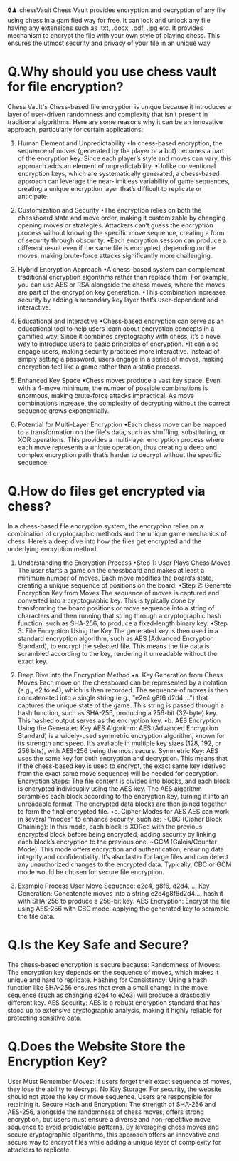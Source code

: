 🔒♟️ chessVault
Chess Vault provides encryption and decryption of any file using chess in a gamified way for free. It can lock and unlock any file having any extensions such as .txt, .docx, .pdf, .jpg etc. It provides mechanism to encrypt the file with your own style of playing chess. This ensures the utmost security and privacy of your file in an unique way


# Q.Why should you use chess vault for file encryption?
Chess Vault's Chess-based file encryption is unique because it introduces a layer of user-driven randomness and complexity that isn’t present in traditional algorithms. Here are some reasons why it can be an innovative approach, particularly for certain applications:

1. Human Element and Unpredictability
•In chess-based encryption, the sequence of moves (generated by the player or a bot) becomes a part of the encryption key. Since each player’s style and moves can vary, this approach adds an element of unpredictability.
•Unlike conventional encryption keys, which are systematically generated, a chess-based approach can leverage the near-limitless variability of game sequences, creating a unique encryption layer that’s difficult to replicate or anticipate.

2. Customization and Security
•The encryption relies on both the chessboard state and move order, making it customizable by changing opening moves or strategies.
Attackers can’t guess the encryption process without knowing the specific move sequence, creating a form of security through obscurity.
•Each encryption session can produce a different result even if the same file is encrypted, depending on the moves, making brute-force attacks significantly more challenging.

3. Hybrid Encryption Approach
•A chess-based system can complement traditional encryption algorithms rather than replace them. For example, you can use AES or RSA alongside the chess moves, where the moves are part of the encryption key generation.
•This combination increases security by adding a secondary key layer that’s user-dependent and interactive.

4. Educational and Interactive
•Chess-based encryption can serve as an educational tool to help users learn about encryption concepts in a gamified way. Since it combines cryptography with chess, it’s a novel way to introduce users to basic principles of encryption.
•It can also engage users, making security practices more interactive. Instead of simply setting a password, users engage in a series of moves, making encryption feel like a game rather than a static process.


5. Enhanced Key Space
•Chess moves produce a vast key space. Even with a 4-move minimum, the number of possible combinations is enormous, making brute-force attacks impractical. As move combinations increase, the complexity of decrypting without the correct sequence grows exponentially.

6. Potential for Multi-Layer Encryption
•Each chess move can be mapped to a transformation on the file's data, such as shuffling, substituting, or XOR operations. This provides a multi-layer encryption process where each move represents a unique operation, thus creating a deep and complex encryption path that’s harder to decrypt without the specific sequence.


# Q.How do files get encrypted via chess?
In a chess-based file encryption system, the encryption relies on a combination of cryptographic methods and the unique game mechanics of chess. Here’s a deep dive into how the files get encrypted and the underlying encryption method.

1. Understanding the Encryption Process
•Step 1: User Plays Chess Moves The user starts a game on the chessboard and makes at least a minimum number of moves. Each move modifies the board’s state, creating a unique sequence of positions on the board.
•Step 2: Generate Encryption Key from Moves The sequence of moves is captured and converted into a cryptographic key. This is typically done by transforming the board positions or move sequence into a string of characters and then running that string through a cryptographic hash function, such as SHA-256, to produce a fixed-length binary key.
•Step 3: File Encryption Using the Key The generated key is then used in a standard encryption algorithm, such as AES (Advanced Encryption Standard), to encrypt the selected file. This means the file data is scrambled according to the key, rendering it unreadable without the exact key.

2. Deep Dive into the Encryption Method
•a. Key Generation from Chess Moves
Each move on the chessboard can be represented by a notation (e.g., e2 to e4), which is then recorded.
The sequence of moves is then concatenated into a single string (e.g., "e2e4 g8f6 d2d4 ...") that captures the unique state of the game.
This string is passed through a hash function, such as SHA-256, producing a 256-bit (32-byte) key. This hashed output serves as the encryption key.
•b. AES Encryption Using the Generated Key
AES Algorithm: AES (Advanced Encryption Standard) is a widely-used symmetric encryption algorithm, known for its strength and speed. It’s available in multiple key sizes (128, 192, or 256 bits), with AES-256 being the most secure.
Symmetric Key: AES uses the same key for both encryption and decryption. This means that if the chess-based key is used to encrypt, the exact same key (derived from the exact same move sequence) will be needed for decryption.
Encryption Steps:
The file content is divided into blocks, and each block is encrypted individually using the AES key.
The AES algorithm scrambles each block according to the encryption key, turning it into an unreadable format.
The encrypted data blocks are then joined together to form the final encrypted file.
•c. Cipher Modes for AES
AES can work in several "modes" to enhance security, such as:
~CBC (Cipher Block Chaining): In this mode, each block is XORed with the previous encrypted block before being encrypted, adding security by linking each block’s encryption to the previous one.
~GCM (Galois/Counter Mode): This mode offers encryption and authentication, ensuring data integrity and confidentiality. It’s also faster for large files and can detect any unauthorized changes to the encrypted data.
Typically, CBC or GCM mode would be chosen for secure file encryption.

3. Example Process
User Move Sequence: e2e4, g8f6, d2d4, ...
Key Generation: Concatenate moves into a string e2e4g8f6d2d4..., hash it with SHA-256 to produce a 256-bit key.
AES Encryption: Encrypt the file using AES-256 with CBC mode, applying the generated key to scramble the file data.

# Q.Is the Key Safe and Secure? 
The chess-based encryption is secure because:
Randomness of Moves: The encryption key depends on the sequence of moves, which makes it unique and hard to replicate.
Hashing for Consistency: Using a hash function like SHA-256 ensures that even a small change in the move sequence (such as changing e2e4 to e2e3) will produce a drastically different key.
AES Security: AES is a robust encryption standard that has stood up to extensive cryptographic analysis, making it highly reliable for protecting sensitive data.


# Q.Does the Website Store the Encryption Key? 
User Must Remember Moves: If users forget their exact sequence of moves, they lose the ability to decrypt.
No Key Storage: For security, the website should not store the key or move sequence. Users are responsible for retaining it.
Secure Hash and Encryption: The strength of SHA-256 and AES-256, alongside the randomness of chess moves, offers strong encryption, but users must ensure a diverse and non-repetitive move sequence to avoid predictable patterns.
By leveraging chess moves and secure cryptographic algorithms, this approach offers an innovative and secure way to encrypt files while adding a unique layer of complexity for attackers to replicate.
